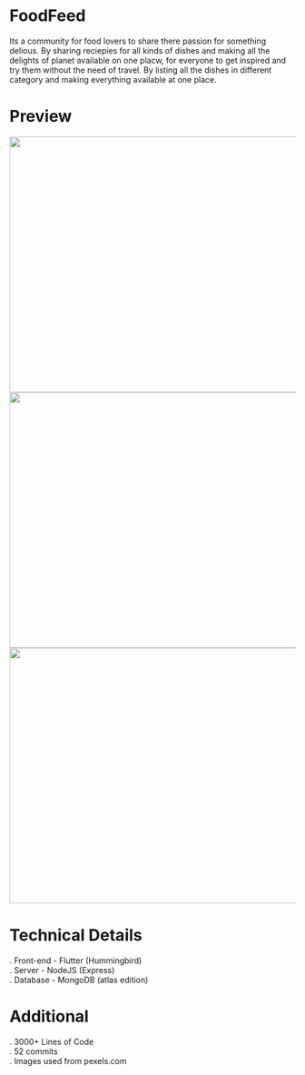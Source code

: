 # FoodFeed
 
Its a community for food lovers to share there passion for something delious. By sharing reciepies for all kinds of dishes and making all the delights of planet available on one placw, for everyone to get inspired and try them without the need of travel. By listing all the dishes in different category and making everything available at one place.   

# Preview

<img src="https://i.pinimg.com/originals/f2/0b/be/f20bbedd608531d292d6095c31a0fc41.png" width="800px" height="450px"/>
<img src="https://i.pinimg.com/originals/0c/a6/34/0ca634017be83dc1296a7e25a1aa7f1d.png" width="800px" height="450px"/>
<img src="https://i.pinimg.com/originals/f7/d4/1f/f7d41fe4ebf82ff1547b8c4c444fddec.png" width="800px" height="450px"/>

# Technical Details

. Front-end - Flutter (Hummingbird)<br>
. Server - NodeJS (Express) <br>
. Database - MongoDB (atlas edition)<br>

# Additional

. 3000+ Lines of Code<br>
. 52 commits<br>
. Images used from pexels.com<br>
